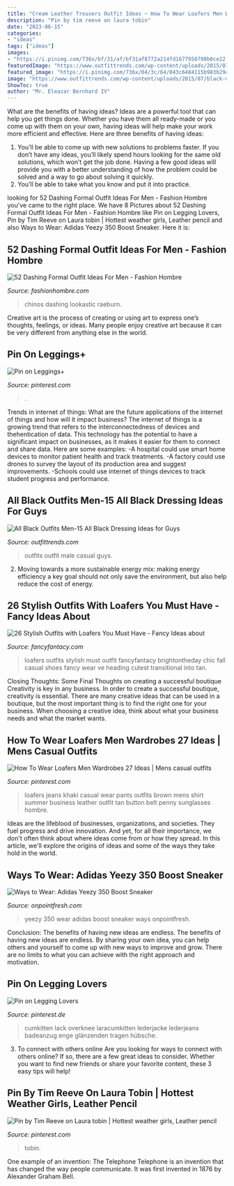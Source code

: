 ```yaml
---
title: "Cream Leather Trousers Outfit Ideas ~ How To Wear Loafers Men Wardrobes 27 Ideas"
description: "Pin by tim reeve on laura tobin"
date: "2023-06-15"
categories:
- "ideas"
tags: ["ideas"]
images:
- "https://i.pinimg.com/736x/bf/31/af/bf31af8772a214fd1677950790b0ce22.jpg"
featuredImage: "https://www.outfittrends.com/wp-content/uploads/2015/07/black-male-casual-outfit-13.jpg"
featured_image: "https://i.pinimg.com/736x/04/3c/64/043c6484115b983b29a8b3a0039c76cc.jpg"
image: "https://www.outfittrends.com/wp-content/uploads/2015/07/black-male-casual-outfit-13.jpg"
ShowToc: true
author: "Mr. Eleazar Bernhard IV"
---
```



What are the benefits of having ideas?
Ideas are a powerful tool that can help you get things done. Whether you have them all ready-made or you come up with them on your own, having ideas will help make your work more efficient and effective. Here are three benefits of having ideas: 
1. You’ll be able to come up with new solutions to problems faster. If you don’t have any ideas, you’ll likely spend hours looking for the same old solutions, which won’t get the job done. Having a few good ideas will provide you with a better understanding of how the problem could be solved and a way to go about solving it quickly. 
2. You’ll be able to take what you know and put it into practice.

	

		
looking for 52 Dashing Formal Outfit Ideas For Men - Fashion Hombre you've came to the right place. We have 8 Pictures about 52 Dashing Formal Outfit Ideas For Men - Fashion Hombre like Pin on Legging Lovers, Pin by Tim Reeve on Laura tobin | Hottest weather girls, Leather pencil and also Ways to Wear: Adidas Yeezy 350 Boost Sneaker. Here it is:
		
    
## 52 Dashing Formal Outfit Ideas For Men - Fashion Hombre

<img loading=lazy src="https://www.fashionhombre.com/wp-content/uploads/2019/11/Dashing-Formal-Outfit-Ideas-For-Men-11.jpg" onerror="this.onerror=null;this.src='https://tse1.mm.bing.net/th?id=OIP.cBVvJQ5omFRrVdZ1TzymmAHaJ3&amp;pid=15.1';" alt="52 Dashing Formal Outfit Ideas For Men - Fashion Hombre">

_Source: fashionhombre.com_

>chinos dashing lookastic raeburn. 

	

Creative art is the process of creating or using art to express one’s thoughts, feelings, or ideas. Many people enjoy creative art because it can be very different from anything else in the world.

    
## Pin On Leggings+

<img loading=lazy src="https://i.pinimg.com/736x/04/3c/64/043c6484115b983b29a8b3a0039c76cc.jpg" onerror="this.onerror=null;this.src='https://tse2.mm.bing.net/th?id=OIP.FIdHUpxNLD-7-NQ9pD4y9AAAAA&amp;pid=15.1';" alt="Pin on Leggings+">

_Source: pinterest.com_

>. 

	

Trends in internet of things: What are the future applications of the internet of things and how will it impact business?
The internet of things is a growing trend that refers to the interconnectedness of devices and thehentication of data. This technology has the potential to have a significant impact on businesses, as it makes it easier for them to connect and share data. Here are some examples: 
-A hospital could use smart home devices to monitor patient health and track treatments. 
-A factory could use drones to survey the layout of its production area and suggest improvements. 
-Schools could use internet of things devices to track student progress and performance.

    
## All Black Outfits Men-15 All Black Dressing Ideas For Guys

<img loading=lazy src="https://www.outfittrends.com/wp-content/uploads/2015/07/black-male-casual-outfit-13.jpg" onerror="this.onerror=null;this.src='https://tse3.mm.bing.net/th?id=OIP.vfWRtznmcBEU8eJmfVdDwQHaO0&amp;pid=15.1';" alt="All Black Outfits Men-15 All Black Dressing Ideas for Guys">

_Source: outfittrends.com_

>outfits outfit male casual guys. 

	

2. Moving towards a more sustainable energy mix: making energy efficiency a key goal should not only save the environment, but also help reduce the cost of energy.

    
## 26 Stylish Outfits With Loafers You Must Have - Fancy Ideas About

<img loading=lazy src="https://fancyfantacy.com/wp-content/uploads/2020/04/Stylish-Outfits-with-Loafers-You-Must-Have-1.jpg" onerror="this.onerror=null;this.src='https://tse1.mm.bing.net/th?id=OIP.aNTXh1GOC8x1pOuLdW7x0QDOEs&amp;pid=15.1';" alt="26 Stylish Outfits with Loafers You Must Have - Fancy Ideas about">

_Source: fancyfantacy.com_

>loafers outfits stylish must outfit fancyfantacy brightontheday chic fall casual shoes fancy wear ve heading cutest transitional into tan. 

	

Closing Thoughts: Some Final Thoughts on creating a successful boutique
Creativity is key in any business. In order to create a successful boutique, creativity is essential. There are many creative ideas that can be used in a boutique, but the most important thing is to find the right one for your business. When choosing a creative idea, think about what your business needs and what the market wants.

    
## How To Wear Loafers Men Wardrobes 27 Ideas | Mens Casual Outfits

<img loading=lazy src="https://i.pinimg.com/736x/bf/31/af/bf31af8772a214fd1677950790b0ce22.jpg" onerror="this.onerror=null;this.src='https://tse1.mm.bing.net/th?id=OIP.-7lok6qHrhVIt794laGvlQAAAA&amp;pid=15.1';" alt="How To Wear Loafers Men Wardrobes 27 Ideas | Mens casual outfits">

_Source: pinterest.com_

>loafers jeans khaki casual wear pants outfits brown mens shirt summer business leather outfit tan button belt penny sunglasses hombre. 

	

Ideas are the lifeblood of businesses, organizations, and societies. They fuel progress and drive innovation. And yet, for all their importance, we don't often think about where ideas come from or how they spread. In this article, we'll explore the origins of ideas and some of the ways they take hold in the world.

    
## Ways To Wear: Adidas Yeezy 350 Boost Sneaker

<img loading=lazy src="https://onpointfresh.com/wp-content/uploads/2016/03/CeAicA-WIAAWa22.jpg" onerror="this.onerror=null;this.src='https://tse4.mm.bing.net/th?id=OIP.yfU8QHlhpqqSI8FfjfZj5wHaHa&amp;pid=15.1';" alt="Ways to Wear: Adidas Yeezy 350 Boost Sneaker">

_Source: onpointfresh.com_

>yeezy 350 wear adidas boost sneaker ways onpointfresh. 

	

Conclusion: The benefits of having new ideas are endless.
The benefits of having new ideas are endless. By sharing your own idea, you can help others and yourself to come up with new ways to improve and grow. There are no limits to what you can achieve with the right approach and motivation.

    
## Pin On Legging Lovers

<img loading=lazy src="https://i.pinimg.com/736x/0b/fa/5a/0bfa5a11df3a65dcea580fafadd0b1c0.jpg" onerror="this.onerror=null;this.src='https://tse2.mm.bing.net/th?id=OIP.Os7aSW1YB_Ei5yCGCmtDrwHaNK&amp;pid=15.1';" alt="Pin on Legging Lovers">

_Source: pinterest.de_

>cumkitten lack overknee laracumkitten lederjacke lederjeans badeanzug enge glänzenden tragen hübsche. 

	

3. To connect with others online
Are you looking for ways to connect with others online? If so, there are a few great ideas to consider. Whether you want to find new friends or share your favorite content, these 3 easy tips will help!

    
## Pin By Tim Reeve On Laura Tobin | Hottest Weather Girls, Leather Pencil

<img loading=lazy src="https://i.pinimg.com/736x/bf/12/12/bf1212f4db28e18a4a376cd26a62f655.jpg" onerror="this.onerror=null;this.src='https://tse1.mm.bing.net/th?id=OIP.Vq8wve6rBXSMwRci-I7eVQHaJ4&amp;pid=15.1';" alt="Pin by Tim Reeve on Laura tobin | Hottest weather girls, Leather pencil">

_Source: pinterest.com_

>tobin. 

	

One example of an invention: The Telephone
Telephone is an invention that has changed the way people communicate. It was first invented in 1876 by Alexander Graham Bell.


